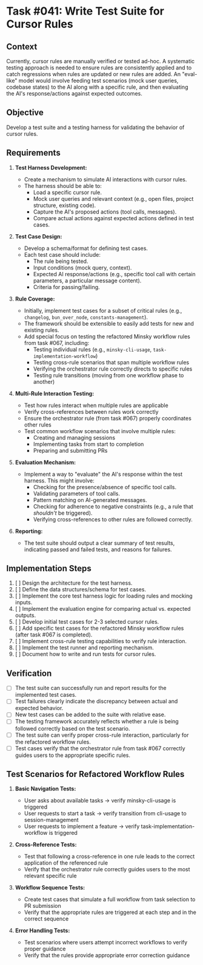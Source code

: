 # Task #041: Write Test Suite for Cursor Rules

## Context

Currently, cursor rules are manually verified or tested ad-hoc. A systematic testing approach is needed to ensure rules are consistently applied and to catch regressions when rules are updated or new rules are added. An "eval-like" model would involve feeding test scenarios (mock user queries, codebase states) to the AI along with a specific rule, and then evaluating the AI's response/actions against expected outcomes.

## Objective

Develop a test suite and a testing harness for validating the behavior of cursor rules.

## Requirements

1.  **Test Harness Development:**

    - Create a mechanism to simulate AI interactions with cursor rules.
    - The harness should be able to:
      - Load a specific cursor rule.
      - Mock user queries and relevant context (e.g., open files, project structure, existing code).
      - Capture the AI's proposed actions (tool calls, messages).
      - Compare actual actions against expected actions defined in test cases.

2.  **Test Case Design:**

    - Develop a schema/format for defining test cases.
    - Each test case should include:
      - The rule being tested.
      - Input conditions (mock query, context).
      - Expected AI response/actions (e.g., specific tool call with certain parameters, a particular message content).
      - Criteria for passing/failing.

3.  **Rule Coverage:**

    - Initially, implement test cases for a subset of critical rules (e.g., `changelog`, `bun_over_node`, `constants-management`).
    - The framework should be extensible to easily add tests for new and existing rules.
    - Add special focus on testing the refactored Minsky workflow rules from task #067, including:
      - Testing individual rules (e.g., `minsky-cli-usage`, `task-implementation-workflow`)
      - Testing cross-rule scenarios that span multiple workflow rules
      - Verifying the orchestrator rule correctly directs to specific rules
      - Testing rule transitions (moving from one workflow phase to another)

4.  **Multi-Rule Interaction Testing:**

    - Test how rules interact when multiple rules are applicable
    - Verify cross-references between rules work correctly
    - Ensure the orchestrator rule (from task #067) properly coordinates other rules
    - Test common workflow scenarios that involve multiple rules:
      - Creating and managing sessions
      - Implementing tasks from start to completion
      - Preparing and submitting PRs

5.  **Evaluation Mechanism:**

    - Implement a way to "evaluate" the AI's response within the test harness. This might involve:
      - Checking for the presence/absence of specific tool calls.
      - Validating parameters of tool calls.
      - Pattern matching on AI-generated messages.
      - Checking for adherence to negative constraints (e.g., a rule that _shouldn't_ be triggered).
      - Verifying cross-references to other rules are followed correctly.

6.  **Reporting:**
    - The test suite should output a clear summary of test results, indicating passed and failed tests, and reasons for failures.

## Implementation Steps

1.  [ ] Design the architecture for the test harness.
2.  [ ] Define the data structures/schema for test cases.
3.  [ ] Implement the core test harness logic for loading rules and mocking inputs.
4.  [ ] Implement the evaluation engine for comparing actual vs. expected outputs.
5.  [ ] Develop initial test cases for 2-3 selected cursor rules.
6.  [ ] Add specific test cases for the refactored Minsky workflow rules (after task #067 is completed).
7.  [ ] Implement cross-rule testing capabilities to verify rule interaction.
8.  [ ] Implement the test runner and reporting mechanism.
9.  [ ] Document how to write and run tests for cursor rules.

## Verification

- [ ] The test suite can successfully run and report results for the implemented test cases.
- [ ] Test failures clearly indicate the discrepancy between actual and expected behavior.
- [ ] New test cases can be added to the suite with relative ease.
- [ ] The testing framework accurately reflects whether a rule is being followed correctly based on the test scenario.
- [ ] The test suite can verify proper cross-rule interaction, particularly for the refactored workflow rules.
- [ ] Test cases verify that the orchestrator rule from task #067 correctly guides users to the appropriate specific rules.

## Test Scenarios for Refactored Workflow Rules

1. **Basic Navigation Tests:**
   - User asks about available tasks → verify minsky-cli-usage is triggered
   - User requests to start a task → verify transition from cli-usage to session-management
   - User requests to implement a feature → verify task-implementation-workflow is triggered

2. **Cross-Reference Tests:**
   - Test that following a cross-reference in one rule leads to the correct application of the referenced rule
   - Verify that the orchestrator rule correctly guides users to the most relevant specific rule

3. **Workflow Sequence Tests:**
   - Create test cases that simulate a full workflow from task selection to PR submission
   - Verify that the appropriate rules are triggered at each step and in the correct sequence

4. **Error Handling Tests:**
   - Test scenarios where users attempt incorrect workflows to verify proper guidance
   - Verify that the rules provide appropriate error correction guidance
